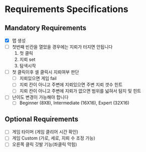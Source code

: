 # Requirements Specifications

## Mandatory Requirements
- [x] 맵 생성
- [ ] 첫번째 빈칸을 열었을 경우에는 지뢰가 터지면 안됩니다 
  1. 첫 클릭
  2. 지뢰 set
  3. 탐색시작
- [ ] 첫 클릭이후 셀 클릭시 지뢰여부 판단
  - [ ] 지뢰있으면 게임 fail
  - [ ] 지뢰 칸이 아니고 주변에 지뢰있으면 주변 지뢰 갯수 힌트
  - [ ] 지뢰 칸이 아니고 주변에 지뢰가 없으면 범위를 넓혀서 탐지 및 힌트 
- [ ] 난이도 변경이 가능해야 합니다
    - [ ] Beginner (8X8), Intermediate (16X16), Expert (32X16)

## Optional Requirements
- [ ] 게임 타이머 (게임 클리어 시간 확인)
- [ ] 게임 Custom (가로, 세로, 지뢰 수 조정 가능)
- [ ] 오른쪽 클릭 깃발 기능(좌클릭 막힘)